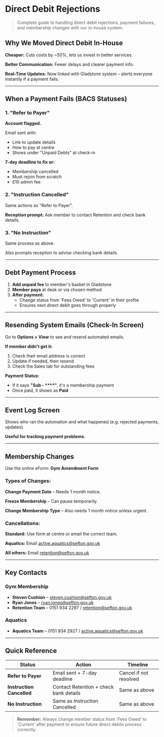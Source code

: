 # Direct Debit Rejections

> Complete guide to handling direct debit rejections, payment failures, and membership changes with our in-house system.

## Why We Moved Direct Debit In-House

**Cheaper:** Cuts costs by ~50%, lets us invest in better services.

**Better Communication:** Fewer delays and clearer payment info.

**Real-Time Updates:** Now linked with Gladstone system – alerts everyone instantly if a payment fails.

---

## When a Payment Fails (BACS Statuses)

### 1. "Refer to Payer"

**Account flagged.**

Email sent with:
- Link to update details
- How to pay at centre
- Shows under "Unpaid Debts" at check-in

**7-day deadline to fix or:**
- Membership cancelled
- Must rejoin from scratch
- £10 admin fee

### 2. "Instruction Cancelled"

Same actions as "Refer to Payer".

**Reception prompt:** Ask member to contact Retention and check bank details.

### 3. "No Instruction"

Same process as above.

Also prompts reception to advise checking bank details.

---

## Debt Payment Process

1. **Add unpaid fee** to member's basket in Gladstone
2. **Member pays** at desk or via chosen method
3. **After payment:**
   - Change status from 'Fees Owed' to 'Current' in their profile
   - Ensures next direct debit goes through properly

---

## Resending System Emails (Check-In Screen)

Go to **Options > View** to see and resend automated emails.

**If member didn't get it:**
1. Check their email address is correct
2. Update if needed, then resend
3. Check the Sales tab for outstanding fees

**Payment Status:**
- If it says **"Sub - ****"**, it's a membership payment
- Once paid, it shows as **Paid**

---

## Event Log Screen

Shows who ran the automation and what happened (e.g. rejected payments, updates).

**Useful for tracking payment problems.**

---

## Membership Changes

Use the online eForm: **Gym Amendment Form**

### Types of Changes:

**Change Payment Date** – Needs 1 month notice.

**Freeze Membership** – Can pause temporarily.

**Change Membership Type** – Also needs 1 month notice unless urgent.

### Cancellations:

**Standard:** Use form at centre or email the correct team.

**Aquatics:** Email active.aquatics@sefton.gov.uk

**All others:** Email retention@sefton.gov.uk

---

## Key Contacts

### Gym Membership
- **Steven Cushion** – steven.cushion@sefton.gov.uk
- **Ryan Jones** – ryan.jones@sefton.gov.uk
- **Retention Team** – 0151 934 2297 / retention@sefton.gov.uk

### Aquatics
- **Aquatics Team** – 0151 934 2927 / active.aquatics@sefton.gov.uk

---

## Quick Reference

| Status | Action | Timeline |
|--------|--------|----------|
| **Refer to Payer** | Email sent + 7-day deadline | Cancel if not resolved |
| **Instruction Cancelled** | Contact Retention + check bank details | Same as above |
| **No Instruction** | Same as Instruction Cancelled | Same as above |

> **Remember:** Always change member status from 'Fees Owed' to 'Current' after payment to ensure future direct debits process correctly.
